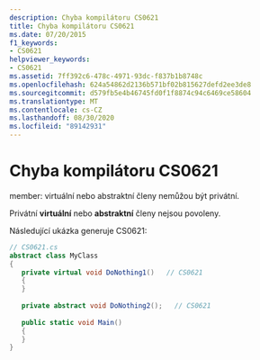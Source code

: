 ```yaml
---
description: Chyba kompilátoru CS0621
title: Chyba kompilátoru CS0621
ms.date: 07/20/2015
f1_keywords:
- CS0621
helpviewer_keywords:
- CS0621
ms.assetid: 7ff392c6-478c-4971-93dc-f837b1b8748c
ms.openlocfilehash: 624a54862d2136b571bf02b815627defd2ee3de8
ms.sourcegitcommit: d579fb5e4b46745fd0f1f8874c94c6469ce58604
ms.translationtype: MT
ms.contentlocale: cs-CZ
ms.lasthandoff: 08/30/2020
ms.locfileid: "89142931"
---
```

# <a name="compiler-error-cs0621"></a>Chyba kompilátoru CS0621
member: virtuální nebo abstraktní členy nemůžou být privátní.  
  
 Privátní **virtuální** nebo **abstraktní** členy nejsou povoleny.  
  
 Následující ukázka generuje CS0621:  
  
```csharp  
// CS0621.cs  
abstract class MyClass  
{  
   private virtual void DoNothing1()   // CS0621  
   {  
   }  
  
   private abstract void DoNothing2();   // CS0621  
  
   public static void Main()  
   {  
   }  
}  
```
